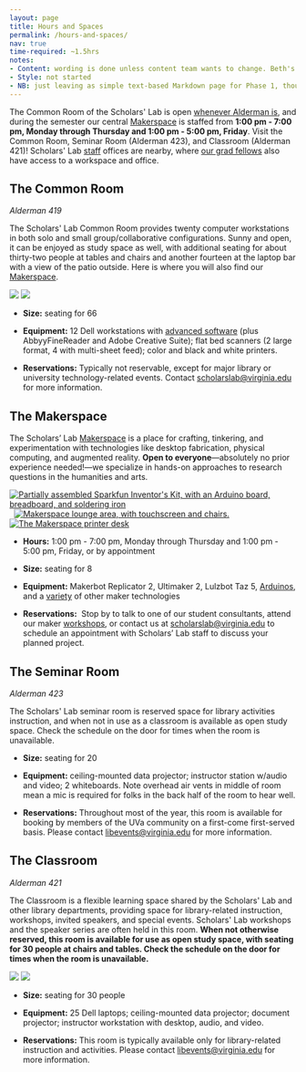 ```yaml
---
layout: page
title: Hours and Spaces
permalink: /hours-and-spaces/
nav: true
time-required: ~1.5hrs
notes:
- Content: wording is done unless content team wants to change. Beth's diagrams need incorporating.
- Style: not started
- NB: just leaving as simple text-based Markdown page for Phase 1, though content lends itself to more specific layout in future.
---
```


The Common Room of the Scholars' Lab is open [whenever Alderman is](http://www.library.virginia.edu/hours/#!/scholars-lab,alderman), and during the semester our central [Makerspace](http://www.scholarslab.org/makerspace/) is staffed from **1:00 pm - 7:00 pm, Monday through Thursday and 1:00 pm - 5:00 pm, Friday**. Visit the Common Room, Seminar Room (Alderman 423), and Classroom (Alderman 421)! Scholars' Lab [staff](http://scholarslab.org/people) offices are nearby, where [our grad fellows](http://www.scholarslab.org/graduate-fellowships/) also have access to a workspace and office.


## The Common Room


_Alderman 419_

The Scholars' Lab Common Room provides twenty computer workstations in both solo and small group/collaborative configurations. Sunny and open, it can be enjoyed as study space as well, with additional seating for about thirty-two people at tables and chairs and another fourteen at the laptop bar with a view of the patio outside. Here is where you will also find our [Makerspace](http://www.scholarslab.org/makerspace/).

[![](http://www.scholarslab.org/wp-content/uploads/2012/10/slabcommonroom001-110x110.jpg)](http://www.scholarslab.org/wp-content/uploads/2012/10/slabcommonroom001.jpg) [![](http://www.scholarslab.org/wp-content/uploads/2012/10/slabcommonroom01-110x110.jpg)](http://www.scholarslab.org/wp-content/uploads/2012/10/slabcommonroom01.jpg)



 	
  * **Size:** seating for 66

 	
  * **Equipment:** 12 Dell workstations with [advanced software](http://its.virginia.edu/labs/listEquipDetail.php?room_id=34&machine_group=1) (plus AbbyyFineReader and Adobe Creative Suite); flat bed scanners (2 large format, 4 with multi-sheet feed); color and black and white printers.

 	
  * **Reservations:** Typically not reservable, except for major library or university technology-related events. Contact [scholarslab@virginia.edu](mailto:scholarslab@virginia.edu) for more information.




## The Makerspace


The Scholars’ Lab [Makerspace](http://scholarslab.org/makerspace/) is a place for crafting, tinkering, and experimentation with technologies like desktop fabrication, physical computing, and augmented reality. <strong>Open to everyone</strong>—absolutely no prior experience needed!—we specialize in hands-on approaches to research questions in the humanities and arts.

[![Partially assembled Sparkfun Inventor's Kit, with an Arduino board, breadboard, and soldering iron](http://scholarslab.org/wp-content/uploads/2014/09/makerspace7-110x110.jpg)](http://scholarslab.org/wp-content/uploads/2014/09/makerspace7.jpg)  [![Makerspace lounge area, with touchscreen and chairs.](http://scholarslab.org/wp-content/uploads/2014/05/makerspace31-110x110.jpg)](http://scholarslab.org/wp-content/uploads/2014/05/makerspace31.jpg)[![The Makerspace printer desk](http://scholarslab.org/wp-content/uploads/2014/05/makerspace4-110x110.jpg)](http://scholarslab.org/wp-content/uploads/2014/05/makerspace4.jpg)



 	
  * **Hours:** 1:00 pm - 7:00 pm, Monday through Thursday and 1:00 pm - 5:00 pm, Friday, or by appointment

 	
  * **Size:** seating for 8

 	
  * **Equipment:** Makerbot Replicator 2, Ultimaker 2, Lulzbot Taz 5, [Arduinos](https://www.sparkfun.com/products/12001), and a [variety](http://scholarslab.org/makerspace/) of other maker technologies

 	
  * **Reservations:**  Stop by to talk to one of our student consultants, attend our maker [workshops](http://www.scholarslab.org/events/), or contact us at [scholarslab@virginia.edu](mailto:scholarslab@virginia.edu) to schedule an appointment with Scholars’ Lab staff to discuss your planned project.





## The Seminar Room


_Alderman 423_

The Scholars' Lab seminar room is reserved space for library activities instruction, and when not in use as a classroom is available as open study space. Check the schedule on the door for times when the room is unavailable.



 	
  * **Size:** seating for 20

 	
  * **Equipment:** ceiling-mounted data projector; instructor station w/audio and video; 2 whiteboards. Note overhead air vents in middle of room mean a mic is required for folks in the back half of the room to hear well.

 	
  * **Reservations:** Throughout most of the year, this room is available for booking by members of the UVa community on a first-come first-served basis. Please contact [libevents@virginia.edu](mailto:libevents@virginia.edu) for more information.




## The Classroom


_Alderman 421_

The Classroom is a flexible learning space shared by the Scholars' Lab and other library departments, providing space for library-related instruction, workshops, invited speakers, and special events. Scholars' Lab workshops and the speaker series are often held in this room. **When not otherwise reserved, this room is available for use as open study space, with seating for 30 people at chairs and tables. Check the schedule on the door for times when the room is unavailable.**

[![](http://www.scholarslab.org/wp-content/uploads/2012/10/slabalderman42101-110x110.jpg)](http://www.scholarslab.org/wp-content/uploads/2012/10/slabalderman42101.jpg) [![](http://www.scholarslab.org/wp-content/uploads/2012/10/slabalderman42102-110x110.jpg)](http://www.scholarslab.org/wp-content/uploads/2012/10/slabalderman42102.jpg)



 	
  * **Size:** seating for 30 people

 	
  * **Equipment:** 25 Dell laptops; ceiling-mounted data projector; document projector; instructor workstation with desktop, audio, and video.

 	
  * **Reservations:** This room is typically available only for library-related instruction and activities. Please contact [libevents@virginia.edu](mailto:libevents@virginia.edu) for more information.


